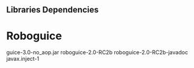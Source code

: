 ## Libraries Dependencies

# Roboguice
guice-3.0-no_aop.jar
roboguice-2.0-RC2b
roboguice-2.0-RC2b-javadoc
javax.inject-1
